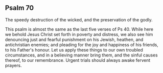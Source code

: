 ## Psalm 70

The speedy destruction of the wicked, and the preservation of the godly.

This psalm is almost the same as the last five verses of Ps 40. While here we behold Jesus Christ set forth in poverty and distress, we also see him denouncing just and fearful punishment on his Jewish, heathen, and antichristian enemies; and pleading for the joy and happiness of his friends, to his Father's honour. Let us apply these things to our own troubled circumstances, and in a believing manner bring them, and the sinful causes thereof, to our remembrance. Urgent trials should always awake fervent prayers.

